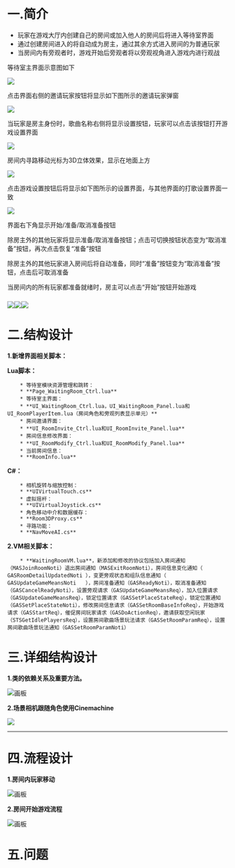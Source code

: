 # 一.简介
+ 玩家在游戏大厅内创建自己的房间或加入他人的房间后将进入等待室界面
+ 通过创建房间进入的将自动成为房主，通过其余方式进入房间的为普通玩家
+ 当房间内有旁观者时，游戏开始后旁观者将以旁观视角进入游戏内进行观战

等待室主界面示意图如下

![](https://cdn.nlark.com/yuque/0/2024/png/44314719/1728555316217-1d80967f-85f4-48b3-a9ec-0dc6fcf55694.png)

点击界面右侧的邀请玩家按钮将显示如下图所示的邀请玩家弹窗

![](https://cdn.nlark.com/yuque/0/2024/png/44314719/1728555363586-b6d34812-a4cc-429f-8291-58a550176298.png)

当玩家是房主身份时，歌曲名称右侧将显示设置按钮，玩家可以点击该按钮打开游戏设置界面

![](https://cdn.nlark.com/yuque/0/2024/png/44314719/1728555403115-9edcd9f0-bd91-407b-933c-533d4bfe09f6.png)

房间内寻路移动光标为3D立体效果，显示在地面上方

![](https://cdn.nlark.com/yuque/0/2024/png/44314719/1728555641893-317550a7-367d-452a-9d63-da3a0f86fbee.png)

点击游戏设置按钮后将显示如下图所示的设置界面，与其他界面的打歌设置界面一致

![](https://cdn.nlark.com/yuque/0/2024/png/44314719/1728555740867-6bed7f5f-3e11-48de-a71a-5e046c9be89f.png)

界面右下角显示开始/准备/取消准备按钮

除房主外的其他玩家将显示准备/取消准备按钮；点击可切换按钮状态变为“取消准备”按钮，再次点击恢复“准备”按钮

除房主外的其他玩家进入房间后将自动准备，同时“准备”按钮变为“取消准备”按钮，点击后可取消准备

当房间内的所有玩家都准备就绪时，房主可以点击“开始”按钮开始游戏

### ![](https://cdn.nlark.com/yuque/0/2024/png/38390214/1720161843317-8c73c338-d894-46ea-a044-cfb76ad0fd24.png)![](https://cdn.nlark.com/yuque/0/2024/png/38390214/1720161830996-5e8d76ff-9323-4b97-86d4-8cac624a6e23.png)![](https://cdn.nlark.com/yuque/0/2024/png/38390214/1720169078968-bec5714f-8f10-4bd9-a056-b0747eb44121.png)
# 二.结构设计
**1.新增界面相关脚本：**

**Lua脚本：**

        * 等待室模块资源管理和跳转： 
        * **Page_WaitingRoom_Ctrl.lua**
        * 等待室主界面： 
        * **UI_WaitingRoom_Ctrl.lua，UI_WaitingRoom_Panel.lua和UI_RoomPlayerItem.lua（房间角色和旁观列表显示单元）**
        * 房间邀请界面： 
        * **UI_RoomInvite_Ctrl.lua和UI_RoomInvite_Panel.lua**
        * 房间信息修改界面： 
        * **UI_RoomModify_Ctrl.lua和UI_RoomModify_Panel.lua**
        * 当前房间信息： 
        * **RoomInfo.lua**

**C#：**

        * 相机旋转与缩放控制： 
        * **UIVirtualTouch.cs**
        * 虚拟摇杆： 
        * **UIVirtualJoystick.cs**
        * 角色移动中介和数据缓存： 
        * **Room3DProxy.cs**
        * 寻路功能： 
        * **NavMoveAI.cs**

**2.VM相关脚本：**

        * **WaitingRoomVM.lua**，新添加和修改的协议包括加入房间通知（MASJoinRoomNoti）退出房间通知（MASExitRoomNoti），房间信息变化通知（ GASRoomDetailUpdatedNoti ），变更旁观状态和组队信息通知（ GASUpdateGameMeansNoti   ），房间准备通知（GASReadyNoti），取消准备通知（GASCancelReadyNoti），设置旁观请求（GASUpdateGameMeansReq），加入位置请求（GASUpdateGameMeansReq），锁定位置请求（GASSetPlaceStateReq），锁定位置通知（GASSetPlaceStateNoti），修改房间信息请求（GASSetRoomBaseInfoReq），开始游戏请求（GASStartReq），催促房间玩家请求（GASDoActionReq），邀请获取空闲玩家（STSGetIdlePlayersReq），设置房间歌曲场景玩法请求（GASSetRoomParamReq），设置房间歌曲场景玩法通知（GASSetRoomParamNoti）



# 三.详细结构设计
**1.类的依赖关系及重要方法。**

![画板](https://cdn.nlark.com/yuque/0/2024/jpeg/44314719/1728557068873-b3f490b5-d30c-4756-80e4-be586517aa81.jpeg)

**2.场景相机跟随角色使用Cinemachine**

![](https://cdn.nlark.com/yuque/0/2024/png/44314719/1728545193854-69584c71-b584-4771-976e-80fa41d82c9b.png)

****





# 四.流程设计


**1.房间内玩家移动**



![画板](https://cdn.nlark.com/yuque/0/2024/jpeg/44314719/1728554162592-a2c8f564-ffe5-4fc8-947d-579d8c47e691.jpeg)

**2.房间开始游戏流程**

![画板](https://cdn.nlark.com/yuque/0/2024/jpeg/44314719/1728554770973-5c75c316-96f4-4b93-a833-b5b4ad5c635e.jpeg)



# 五.问题




## 
  
 


